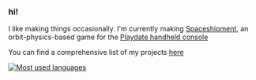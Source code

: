 ### hi!
I like making things occasionally. I'm currently making [Spaceshipment](https://redpenguin777.itch.io/spaceshipment), an orbit-physics-based game for the [Playdate handheld console](https://play.date/)

You can find a comprehensive list of my projects [here](https://redpengu.in/)

[![Most used languages](https://github-readme-stats.vercel.app/api/top-langs/?username=redpenguinyt&layout=donut-vertical&theme=github_dark)](https://github.com/anuraghazra/github-readme-stats)

